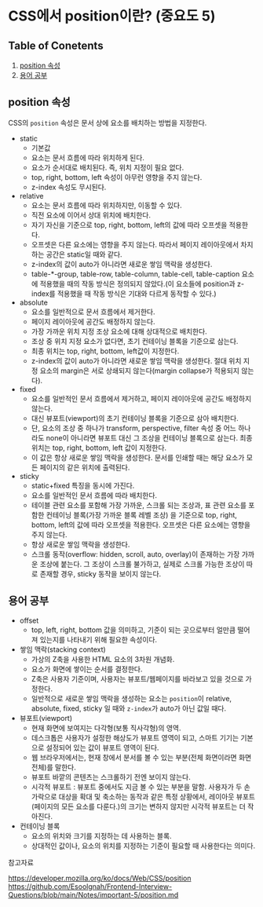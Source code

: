 # CSS에서 position이란? (중요도 5)

## Table of Conetents

1. [position 속성](#position-속성)
2. [용어 공부](#용어-공부)

## position 속성

CSS의 `position` 속성은 문서 상에 요소를 배치하는 방법을 지정한다.

- static
  - 기본값
  - 요소는 문서 흐름에 따라 위치하게 된다.
  - 요소가 순서대로 배치된다. 즉, 위치 지정이 필요 없다.
  - top, right, bottom, left 속성이 아무런 영향을 주지 않는다.
  - z-index 속성도 무시된다.
- relative
  - 요소는 문서 흐름에 따라 위치하지만, 이동할 수 있다.
  - 직전 요소에 이어서 상대 위치에 배치한다.
  - 자기 자신을 기준으로 top, right, bottom, left의 값에 따라 오프셋을 적용한다.
  - 오프셋은 다른 요소에는 영향을 주지 않는다.
    따라서 페이지 레이아웃에서 차지하는 공간은 static일 때와 같다.
  - z-index의 값이 auto가 아니라면 새로운 쌓임 맥락을 생성한다.
  - table-\*-group, table-row, table-column, table-cell, table-caption 요소에 적용했을 때의 작동 방식은 정의되지 않았다.(이 요소들에 position과 z-index를 적용했을 때 작동 방식은 기대와 다르게 동작할 수 있다.)
- absolute
  - 요소를 일반적으로 문서 흐름에서 제거한다.
  - 페이지 레이아웃에 공간도 배정하지 않는다.
  - 가장 가까운 위치 지정 조상 요소에 대해 상대적으로 배치한다.
  - 조상 중 위치 지정 요소가 없다면, 초기 컨테이닝 블록을 기준으로 삼는다.
  - 최종 위치는 top, right, bottom, left값이 지정한다.
  - z-index의 값이 auto가 아니라면 새로운 쌓임 맥락을 생성한다. 절대 위치 지정 요소의 margin은 서로 상쇄되지 않는다(margin collapse가 적용되지 않는다).
- fixed
  - 요소를 일반적인 문서 흐름에서 제거하고, 페이지 레이아웃에 공간도 배정하지 않는다.
  - 대신 뷰포트(viewport)의 초기 컨테이닝 블록을 기준으로 삼아 배치한다.
  - 단, 요소의 조상 중 하나가 transform, perspective, filter 속성 중 어느 하나라도 none이 아니라면 뷰포트 대신 그 조상을 컨테이닝 블록으로 삼는다. 최종 위치는 top, right, bottom, left 값이 지정한다.
  - 이 값은 항상 새로운 쌓임 맥락을 생성한다. 문서를 인쇄할 때는 해당 요소가 모든 페이지의 같은 위치에 출력된다.
- sticky
  - static+fixed 특징을 동시에 가진다.
  - 요소를 일반적인 문서 흐름에 따라 배치한다.
  - 테이블 관련 요소를 포함해 가장 가까운, 스크롤 되는 조상과, 표 관련 요소를 포함한 컨테이닝 블록(가장 가까운 블록 레벨 조상) 을 기준으로 top, right, bottom, left의 값에 따라 오프셋을 적용한다. 오프셋은 다른 요소에는 영향을 주지 않는다.
  - 항상 새로운 쌓임 맥락을 생성한다.
  - 스크롤 동작(overflow: hidden, scroll, auto, overlay)이 존재하는 가장 가까운 조상에 붙는다. 그 조상이 스크롤 불가하고, 실제로 스크롤 가능한 조상이 따로 존재할 경우, sticky 동작을 보이지 않는다.

## 용어 공부

- offset
  - top, left, right, bottom 값을 의미하고, 기준이 되는 곳으로부터 얼만큼 떨어져 있는지를 나타내기 위해 필요한 속성이다.
- 쌓임 맥락(stacking context)
  - 가상의 Z축을 사용한 HTML 요소의 3차원 개념화.
  - 요소가 화면에 쌓이는 순서를 결정한다.
  - Z축은 사용자 기준이며, 사용자는 뷰포트/웹페이지를 바라보고 있을 것으로 가정한다.
  - 일반적으로 새로운 쌓임 맥락을 생성하는 요소는 `position`이 relative, absolute, fixed, sticky 일 때와 `z-index`가 auto가 아닌 값일 때다.
- 뷰포트(viewport)
  - 현재 화면에 보여지는 다각형(보통 직사각형)의 영역.
  - 데스크톱은 사용자가 설정한 해상도가 뷰포트 영역이 되고, 스마트 기기는 기본으로 설정되어 있는 값이 뷰포트 영역이 된다.
  - 웹 브라우저에서는, 현재 창에서 분서를 볼 수 있는 부분(전체 화면이라면 화면 전체)를 말한다.
  - 뷰포트 바깥의 콘텐츠는 스크롤하기 전엔 보이지 않는다.
  - 시각적 뷰포트 : 뷰포트 중에서도 지금 볼 수 있는 부분을 말함. 사용자가 두 손가락으로 대상을 확대 및 축소하는 동작과 같은 특정 상황에서, 레이아웃 뷰포트(페이지의 모든 요소를 다룬다.)의 크기는 변하지 않지만 시각적 뷰포트는 더 작아진다.
- 컨테이닝 블록
  - 요소의 위치와 크기를 지정하는 데 사용하는 블록.
  - 상대적인 값이나, 요소의 위치를 지정하는 기준이 필요할 때 사용한다는 의미다.

참고자료

https://developer.mozilla.org/ko/docs/Web/CSS/position
https://github.com/Esoolgnah/Frontend-Interview-Questions/blob/main/Notes/important-5/position.md
